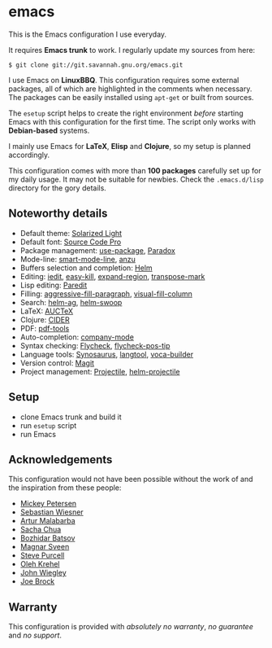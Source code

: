 emacs
=====

This is the Emacs configuration I use everyday.

It requires **Emacs trunk** to work. I regularly update my sources from here:
```console
$ git clone git://git.savannah.gnu.org/emacs.git
```

I use Emacs on **LinuxBBQ**. This configuration requires some external packages,
all of which are highlighted in the comments when necessary. The packages can be
easily installed using ```apt-get``` or built from sources.

The ```esetup``` script helps to create the right environment *before* starting
Emacs with this configuration for the first time. The script only works with
**Debian-based** systems.

I mainly use Emacs for **LaTeX**, **Elisp** and **Clojure**, so my setup is
planned accordingly.

This configuration comes with more than **100 packages** carefully set up for my
daily usage. It may not be suitable for newbies. Check the ```.emacs.d/lisp``` directory for the gory details.

Noteworthy details
------------------
- Default theme: [Solarized Light](https://github.com/bbatsov/solarized-emacs)
- Default font: [Source Code Pro](https://github.com/adobe-fonts/source-code-pro)
- Package management: [use-package](https://github.com/jwiegley/use-package), [Paradox](https://github.com/Bruce-Connor/paradox)
- Mode-line: [smart-mode-line](https://github.com/Bruce-Connor/smart-mode-line), [anzu](https://github.com/syohex/emacs-anzu)
- Buffers selection and completion: [Helm](https://github.com/emacs-helm/helm)
- Editing: [iedit](https://github.com/victorhge/iedit),
  [easy-kill](https://github.com/leoliu/easy-kill),
  [expand-region](https://github.com/magnars/expand-region.el), [transpose-mark](https://github.com/AtticHacker/transpose-mark)
- Lisp editing: [Paredit](http://mumble.net/%7Ecampbell/emacs/paredit.html)
- Filling: [aggressive-fill-paragraph](https://github.com/davidshepherd7/aggressive-fill-paragraph-mode),
  [visual-fill-column](https://github.com/joostkremers/visual-fill-column)
- Search: [helm-ag](https://github.com/syohex/emacs-helm-ag), [helm-swoop](https://github.com/ShingoFukuyama/helm-swoop)
- LaTeX: [AUCTeX](http://www.gnu.org/software/auctex/index.html)
- Clojure: [CIDER](https://github.com/clojure-emacs/cider)
- PDF: [pdf-tools](https://github.com/politza/pdf-tools)
- Auto-completion: [company-mode](https://github.com/company-mode/company-mode)
- Syntax checking: [Flycheck](https://github.com/flycheck/flycheck), [flycheck-pos-tip](https://github.com/flycheck/flycheck-pos-tip)
- Language tools: [Synosaurus](https://github.com/rootzlevel/synosaurus),
  [langtool](https://github.com/mhayashi1120/Emacs-langtool), [voca-builder](https://github.com/yitang/voca-builder)
- Version control: [Magit](https://github.com/magit/magit)
- Project management: [Projectile](https://github.com/bbatsov/projectile), [helm-projectile](https://tuhdo.github.io/helm-projectile.html)

Setup
-----
- clone Emacs trunk and build it
- run ```esetup``` script
- run Emacs

Acknowledgements
----------------
This configuration would not have been possible without the work of and the
inspiration from these people:
- [Mickey Petersen](https://github.com/mickeynp)
- [Sebastian Wiesner](https://github.com/lunaryorn)
- [Artur Malabarba](https://github.com/Bruce-Connor)
- [Sacha Chua](https://github.com/sachac)
- [Bozhidar Batsov](https://github.com/bbatsov)
- [Magnar Sveen](https://github.com/magnars)
- [Steve Purcell](https://github.com/purcell)
- [Oleh Krehel](https://github.com/abo-abo)
- [John Wiegley](https://github.com/jwiegley)
- [Joe Brock](https://github.com/DebianJoe)

Warranty
--------
This configuration is provided with *absolutely no warranty*, *no guarantee* and
*no support*.
